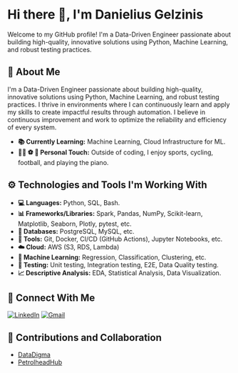 # Hi there 👋, I'm Danielius Gelzinis

Welcome to my GitHub profile! I'm a Data-Driven Engineer passionate about building high-quality, innovative solutions
using Python, Machine Learning, and robust testing practices.

## 👨 About Me

I'm a Data-Driven Engineer passionate about building high-quality, innovative solutions using Python, Machine Learning,
and robust testing practices. I thrive in environments where I can continuously learn and apply my skills to create
impactful results through automation. I believe in continuous improvement and work to optimize the reliability and
efficiency of every system.

* **📚 Currently Learning:** Machine Learning, Cloud Infrastructure for ML.
* **🚴‍♂️ ⚽ 🎹 Personal Touch:** Outside of coding, I enjoy sports, cycling, football, and playing the piano.

## ⚙️ Technologies and Tools I'm Working With

* **💻 Languages:** Python, SQL, Bash.
* **📊 Frameworks/Libraries:** Spark, Pandas, NumPy, Scikit-learn, Matplotlib, Seaborn, Plotly, pytest, etc.
* **💾 Databases:** PostgreSQL, MySQL, etc.
* **🔧 Tools:** Git, Docker, CI/CD (GitHub Actions), Jupyter Notebooks, etc.
* **☁️ Cloud:** AWS (S3, RDS, Lambda)
* **🧠 Machine Learning:** Regression, Classification, Clustering, etc.
* **🧪 Testing:** Unit testing, Integration testing, E2E, Data Quality testing.
* **📈 Descriptive Analysis:** EDA, Statistical Analysis, Data Visualization.

## 🔗 Connect With Me

<a href="https://linkedin.com/in/danielius-gelzinis-189b8519" target="_blank" rel="noopener noreferrer"><img src="https://img.shields.io/badge/LinkedIn-%230077B5.svg?style=for-the-badge&logo=linkedin&logoColor=white" alt="LinkedIn"></a>
<a href="mailto:d.gelzinis@gmail.com"><img src="https://img.shields.io/badge/Gmail-D14836?style=for-the-badge&logo=gmail&logoColor=white" alt="Gmail"></a>

## 🤝 Contributions and Collaboration

* [DataDigma](https://datadigma.com)
* [PetrolheadHub](https://petrolheadhub.com)
